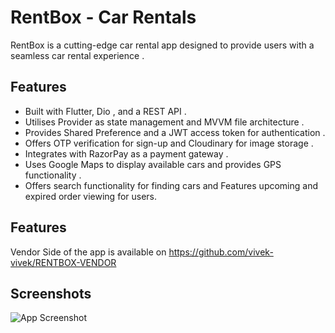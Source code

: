 # RentBox  - Car Rentals


RentBox is a cutting-edge car rental app designed to provide users with a seamless car rental experience .




## Features



- Built with Flutter, Dio , and a REST API .
- Utilises Provider as state management and MVVM file architecture .
- Provides Shared Preference and a JWT access token for authentication .
- Offers OTP verification for sign-up and Cloudinary for image storage .
- Integrates with RazorPay as a payment gateway .
- Uses Google Maps to display available cars and provides GPS functionality .
- Offers search functionality for finding cars  and Features upcoming and expired order viewing for users.



## Features
Vendor Side of the app is available on https://github.com/vivek-vivek/RENTBOX-VENDOR


## Screenshots

![App Screenshot](https://via.placeholder.com/468x300?text=App+Screenshot+Here)

